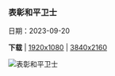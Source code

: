 ### 表彰和平卫士

日期：2023-09-20

**下载**  |  [1920x1080](https://cn.bing.com/th?id=OHR.NobelNorway_ZH-CN9824054026_1920x1080.jpg)  |  [3840x2160](https://cn.bing.com/th?id=OHR.NobelNorway_ZH-CN9824054026_UHD.jpg)

![表彰和平卫士](https://cn.bing.com/th?id=OHR.NobelNorway_ZH-CN9824054026_1920x1080.jpg "诺贝尔和平中心内部，奥斯陆，挪威 (© Ilyas Ayub/Alamy)")

